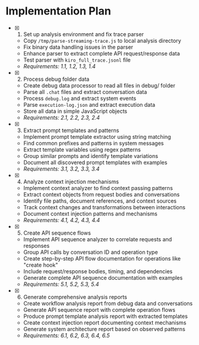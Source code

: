 # Implementation Plan

- [x] 1. Set up analysis environment and fix trace parser
  - Copy `/tmp/parse-streaming-trace.js` to local analysis directory
  - Fix binary data handling issues in the parser
  - Enhance parser to extract complete API request/response data
  - Test parser with `kiro_full_trace.jsonl` file
  - _Requirements: 1.1, 1.2, 1.3, 1.4_

- [x] 2. Process debug folder data
  - Create debug data processor to read all files in debug/ folder
  - Parse all `.chat` files and extract conversation data
  - Process `debug.log` and extract system events
  - Parse `execution-log.json` and extract execution data
  - Store all data in simple JavaScript objects
  - _Requirements: 2.1, 2.2, 2.3, 2.4_

- [x] 3. Extract prompt templates and patterns
  - Implement prompt template extractor using string matching
  - Find common prefixes and patterns in system messages
  - Extract template variables using regex patterns
  - Group similar prompts and identify template variations
  - Document all discovered prompt templates with examples
  - _Requirements: 3.1, 3.2, 3.3, 3.4_

- [x] 4. Analyze context injection mechanisms
  - Implement context analyzer to find context passing patterns
  - Extract context objects from request bodies and conversations
  - Identify file paths, document references, and context sources
  - Track context changes and transformations between interactions
  - Document context injection patterns and mechanisms
  - _Requirements: 4.1, 4.2, 4.3, 4.4_

- [x] 5. Create API sequence flows
  - Implement API sequence analyzer to correlate requests and responses
  - Group API calls by conversation ID and operation type
  - Create step-by-step API flow documentation for operations like "create hook"
  - Include request/response bodies, timing, and dependencies
  - Generate complete API sequence documentation with examples
  - _Requirements: 5.1, 5.2, 5.3, 5.4_

- [x] 6. Generate comprehensive analysis reports
  - Create workflow analysis report from debug data and conversations
  - Generate API sequence report with complete operation flows
  - Produce prompt template analysis report with extracted templates
  - Create context injection report documenting context mechanisms
  - Generate system architecture report based on observed patterns
  - _Requirements: 6.1, 6.2, 6.3, 6.4, 6.5_
